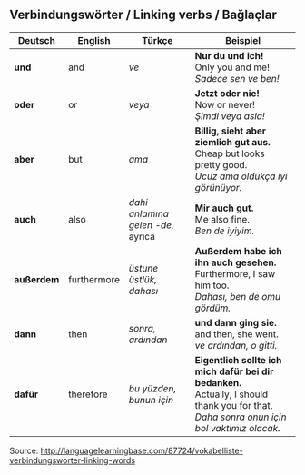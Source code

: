 ## Verbindungswörter / Linking verbs / Bağlaçlar

Deutsch | English | Türkçe | Beispiel
--- | --- | --- | ---
**und** | and | _ve_ | **Nur du und ich!**<br>Only you and me!<br>_Sadece sen ve ben!_
**oder** | or | _veya_ | **Jetzt oder nie!**<br>Now or never!<br>_Şimdi veya asla!_
**aber** | but | _ama_ | **Billig, sieht aber ziemlich gut aus.**<br>Cheap but looks pretty good.<br>_Ucuz ama oldukça iyi görünüyor._
**auch** | also | _dahi anlamına gelen -de,_<br>ayrıca | **Mir auch gut.**<br>Me also fine.<br>_Ben de iyiyim._
**außerdem** | furthermore | _üstune üstlük, dahası_ | **Außerdem habe ich ihn auch gesehen.**<br>Furthermore, I saw him too.<br>_Dahası, ben de omu gördüm._
**dann** | then | _sonra, ardından_ | **und dann ging sie.**<br>and then, she went.<br>_ve ardından, o gitti._
**dafür** | therefore | _bu yüzden, bunun için_ | **Eigentlich sollte ich mich dafür bei dir bedanken.**<br>Actually, I should thank you for that.<br>_Daha sonra onun için bol vaktimiz olacak._

Source: http://languagelearningbase.com/87724/vokabelliste-verbindungsworter-linking-words
